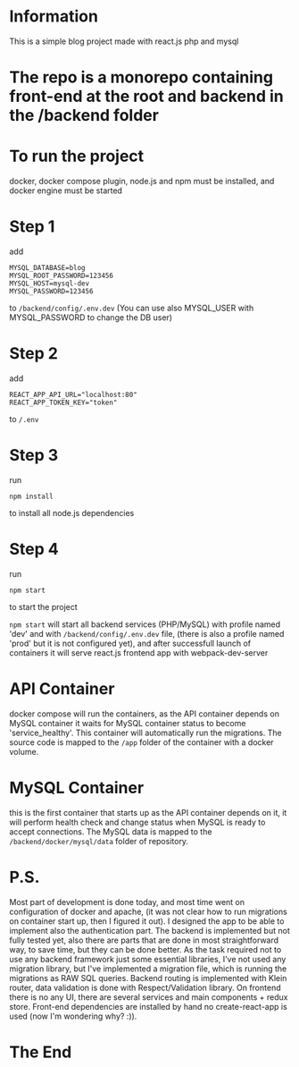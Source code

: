 # Information
This is a simple blog project made with react.js php and mysql

# The repo is a monorepo containing front-end at the root and backend in the /backend folder

# To run the project

docker, docker compose plugin, node.js and npm must be installed, and docker engine must be started

# Step 1

add
```
MYSQL_DATABASE=blog
MYSQL_ROOT_PASSWORD=123456
MYSQL_HOST=mysql-dev
MYSQL_PASSWORD=123456
```

to `/backend/config/.env.dev` (You can use also MYSQL_USER with MYSQL_PASSWORD to change the DB user)

# Step 2

add

```
REACT_APP_API_URL="localhost:80"
REACT_APP_TOKEN_KEY="token"
```

to `/.env`

# Step 3

run

```
npm install
```

to install all node.js dependencies

# Step 4

run

```
npm start
```

to start the project

`npm start` will start all backend services (PHP/MySQL) with profile named 'dev' and with `/backend/config/.env.dev` file,
(there is also a profile named 'prod' but it is not configured yet), and after successfull launch of containers it will 
serve react.js frontend app with webpack-dev-server

# API Container

docker compose will run the containers, as the API container depends on MySQL container
it waits for MySQL container status to become 'service_healthy'. This container will automatically run the migrations.
The source code is mapped to the `/app` folder of the container with a docker volume. 

# MySQL Container

this is the first container that starts up as the API container depends on it, it will perform health check
and change status when MySQL is ready to accept connections. The MySQL data is
mapped to the `/backend/docker/mysql/data` folder of repository.

# P.S.

Most part of development is done today, and most time went on configuration of docker and apache,
(it was not clear how to run migrations on container start up, then I figured it out).
I designed the app to be able to implement also the authentication part.
The backend is implemented but not fully tested yet,
also there are parts that are done in most straightforward way,
to save time, but they can be done better.
As the task required not to use any backend framework just some essential libraries, I've not used any migration
library, but I've implemented a migration file, which is running the migrations as RAW SQL queries.
Backend routing is implemented with Klein router, data validation is done with Respect/Validation library.
On frontend there is no any UI, there are several services and main components + redux store.
Front-end dependencies are installed by hand no create-react-app is used (now I'm wondering why? :)).

# The End







